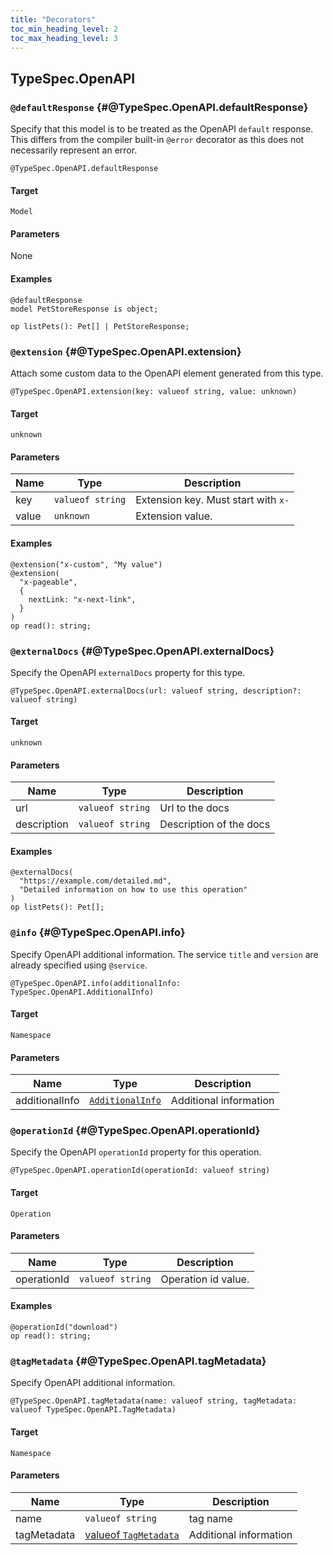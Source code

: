 ```yaml
---
title: "Decorators"
toc_min_heading_level: 2
toc_max_heading_level: 3
---
```


## TypeSpec.OpenAPI

### `@defaultResponse` {#@TypeSpec.OpenAPI.defaultResponse}

Specify that this model is to be treated as the OpenAPI `default` response.
This differs from the compiler built-in `@error` decorator as this does not necessarily represent an error.

```typespec
@TypeSpec.OpenAPI.defaultResponse
```

#### Target

`Model`

#### Parameters

None

#### Examples

```typespec
@defaultResponse
model PetStoreResponse is object;

op listPets(): Pet[] | PetStoreResponse;
```

### `@extension` {#@TypeSpec.OpenAPI.extension}

Attach some custom data to the OpenAPI element generated from this type.

```typespec
@TypeSpec.OpenAPI.extension(key: valueof string, value: unknown)
```

#### Target

`unknown`

#### Parameters

| Name  | Type             | Description                         |
| ----- | ---------------- | ----------------------------------- |
| key   | `valueof string` | Extension key. Must start with `x-` |
| value | `unknown`        | Extension value.                    |

#### Examples

```typespec
@extension("x-custom", "My value")
@extension(
  "x-pageable",
  {
    nextLink: "x-next-link",
  }
)
op read(): string;
```

### `@externalDocs` {#@TypeSpec.OpenAPI.externalDocs}

Specify the OpenAPI `externalDocs` property for this type.

```typespec
@TypeSpec.OpenAPI.externalDocs(url: valueof string, description?: valueof string)
```

#### Target

`unknown`

#### Parameters

| Name        | Type             | Description             |
| ----------- | ---------------- | ----------------------- |
| url         | `valueof string` | Url to the docs         |
| description | `valueof string` | Description of the docs |

#### Examples

```typespec
@externalDocs(
  "https://example.com/detailed.md",
  "Detailed information on how to use this operation"
)
op listPets(): Pet[];
```

### `@info` {#@TypeSpec.OpenAPI.info}

Specify OpenAPI additional information.
The service `title` and `version` are already specified using `@service`.

```typespec
@TypeSpec.OpenAPI.info(additionalInfo: TypeSpec.OpenAPI.AdditionalInfo)
```

#### Target

`Namespace`

#### Parameters

| Name           | Type                                                                | Description            |
| -------------- | ------------------------------------------------------------------- | ---------------------- |
| additionalInfo | [`AdditionalInfo`](./data-types.md#TypeSpec.OpenAPI.AdditionalInfo) | Additional information |

### `@operationId` {#@TypeSpec.OpenAPI.operationId}

Specify the OpenAPI `operationId` property for this operation.

```typespec
@TypeSpec.OpenAPI.operationId(operationId: valueof string)
```

#### Target

`Operation`

#### Parameters

| Name        | Type             | Description         |
| ----------- | ---------------- | ------------------- |
| operationId | `valueof string` | Operation id value. |

#### Examples

```typespec
@operationId("download")
op read(): string;
```

### `@tagMetadata` {#@TypeSpec.OpenAPI.tagMetadata}

Specify OpenAPI additional information.

```typespec
@TypeSpec.OpenAPI.tagMetadata(name: valueof string, tagMetadata: valueof TypeSpec.OpenAPI.TagMetadata)
```

#### Target

`Namespace`

#### Parameters

| Name        | Type                                                                  | Description            |
| ----------- | --------------------------------------------------------------------- | ---------------------- |
| name        | `valueof string`                                                      | tag name               |
| tagMetadata | [valueof `TagMetadata`](./data-types.md#TypeSpec.OpenAPI.TagMetadata) | Additional information |
